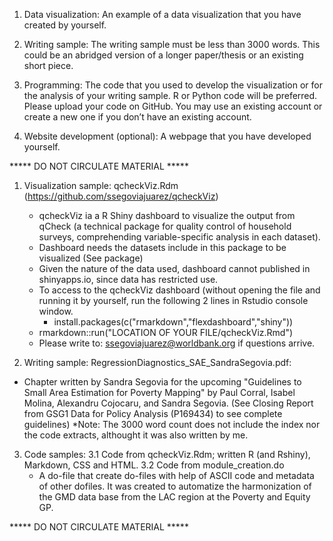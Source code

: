 
1.	Data visualization: An example of a data visualization that you have created by yourself. 

2.	Writing sample: The writing sample must be less than 3000 words. 
        This could be an abridged version of a longer paper/thesis or an existing short piece.

3.	Programming: The code that you used to develop the visualization or for the analysis of your writing sample. 
	R or Python code will be preferred. Please upload your code on GitHub.
	You may use an existing account or create a new one if you don’t have an existing account.

4.	Website development (optional): A webpage that you have developed yourself.


***** DO NOT CIRCULATE MATERIAL *****

1. Visualization sample: qcheckViz.Rdm   (https://github.com/ssegoviajuarez/qcheckViz)
   - qcheckViz ia a R Shiny dashboard to visualize the output from qCheck (a technical package for quality control of household surveys, comprehending variable-specific analysis in each dataset).
   - Dashboard needs the datasets include in this package to be visualized (See package)
   - Given the nature of the data used, dashboard cannot published in shinyapps.io, since data has restricted use.
   - To access to the qcheckViz dashboard (without opening the file and running it by yourself, run the following 2 lines in Rstudio console window.
        - install.packages(c("rmarkdown","flexdashboard","shiny"))
	- rmarkdown::run("LOCATION OF YOUR FILE/qcheckViz.Rmd")
   - Please write to: ssegoviajuarez@worldbank.org if questions arrive.

2. Writing sample: RegressionDiagnostics_SAE_SandraSegovia.pdf: 
  - Chapter written by Sandra Segovia for the upcoming "Guidelines to Small Area Estimation for Poverty Mapping" 
    by Paul Corral, Isabel Molina, Alexandru Cojocaru, and Sandra Segovia. 
    (See Closing Report from GSG1 Data for Policy Analysis (P169434) to see complete guidelines)
    *Note: The 3000 word count does not include the index nor the code extracts, althought it was also written by me.

3. Code samples:
   3.1 Code from qcheckViz.Rdm; written R (and Rshiny), Markdown, CSS and HTML.
   3.2 Code from module_creation.do
   - A do-file that create do-files with help of ASCII code and metadata of other dofiles. 
     It was created  to automatize the harmonization of the GMD data base
     from the LAC region at the Poverty and Equity GP.

***** DO NOT CIRCULATE MATERIAL *****

